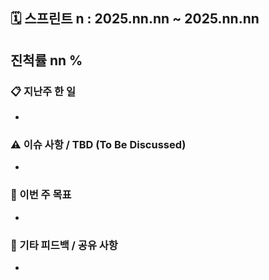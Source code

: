 ## 🗓️ 스프린트 n : 2025.nn.nn ~ 2025.nn.nn
## 진척률 nn %                                                                                     

### 📋 지난주 한 일 
- 


### ⚠️ 이슈 사항 / TBD (To Be Discussed)
- 



### 🎯 이번 주 목표 
- 



### 💬 기타 피드백 / 공유 사항
- 
